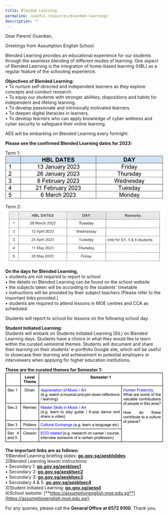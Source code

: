```yaml
---
title: Blended Learning
permalink: /useful-resources/blended-learning/
description: ""
---
```

Dear Parent/ Guardian,  
  
Greetings from Assumption English School.  
  
Blended Learning provides an educational experience for our students through the seamless blending of different modes of learning. One aspect of Blended Learning is the integration of home-based learning (HBL) as a regular feature of the schooling experience.  
  
**Objectives of Blended Learning:**  
• To nurture self-directed and independent learners as they explore concepts and conduct research.  
• To equip our students with stronger abilities, dispositions and habits for independent and lifelong learning.  
• To develop passionate and intrinsically motivated learners.  
• To deepen digital literacies in learners.  
• To develop learners who can apply knowledge of cyber wellness and cyber security to safeguard their online learning.  
  
AES will be embarking on Blended Learning every fortnight.  
  
**Please see the confirmed Blended Learning dates for 2023:**  

Term 1:
![](/images/Blended%20Learning%20dates%20for%20Term%201%202023.png)
  
Term 2:
![](/images/BL%20Term%202.png)
	
**On the days for Blended Learning,**  
• students are not required to report to school  
• the details on Blended Learning can be found on the school website  
• the subjects taken will be according to the students' timetable  
• instructions will be provided by their subject teachers (Please refer to the important links provided.)  
• students are required to attend lessons in MOE centres and CCA as scheduled.  
  
Students will report to school for lessons on the following school day.  
  
**Student Initiated Learning:**  
Students will embark on Students Initiated Learning (SIL) on Blended Learning days. Students have a choice in what they would like to learn within the curated semestral themes. Students will document and share their learning on their students’ e-portfolio Google site, which will be useful to showcase their learning and achievement to potential employers or interviewers when applying for higher education institutions.  
  
**These are the curated themes for Semester 1:**  
![](/images/SIL%20themes.png)


  
**The important links are as follows:**  
1)Blended Learning briefing slides: [**go.gov.sg/aesblslides**](http://go.gov.sg/aesblslides)  
2)Blended Learning lesson instructions:  
• Secondary 1: [**go.gov.sg/aesblsec1**](http://go.gov.sg/aesblsec1)  
• Secondary 2: [**go.gov.sg/aesblsec2**](http://go.gov.sg/aesblsec2)  
• Secondary 3: [**go.gov.sg/aesblsec3**](http://go.gov.sg/aesblsec3)  
• Secondary 4 & 5: [**go.gov.sg/aesblsec4**](http://go.gov.sg/aesblsec4)  
3)Student Initiated Learning: [**go.gov.sg/aessil**](http://go.gov.sg/aessil)  
4)School website: [**https://assumptionenglish.moe.edu.sg**](https://assumptionenglish.moe.edu.sg/)  
  
For any queries, please call the **General Office at 6572 9100**. Thank you.